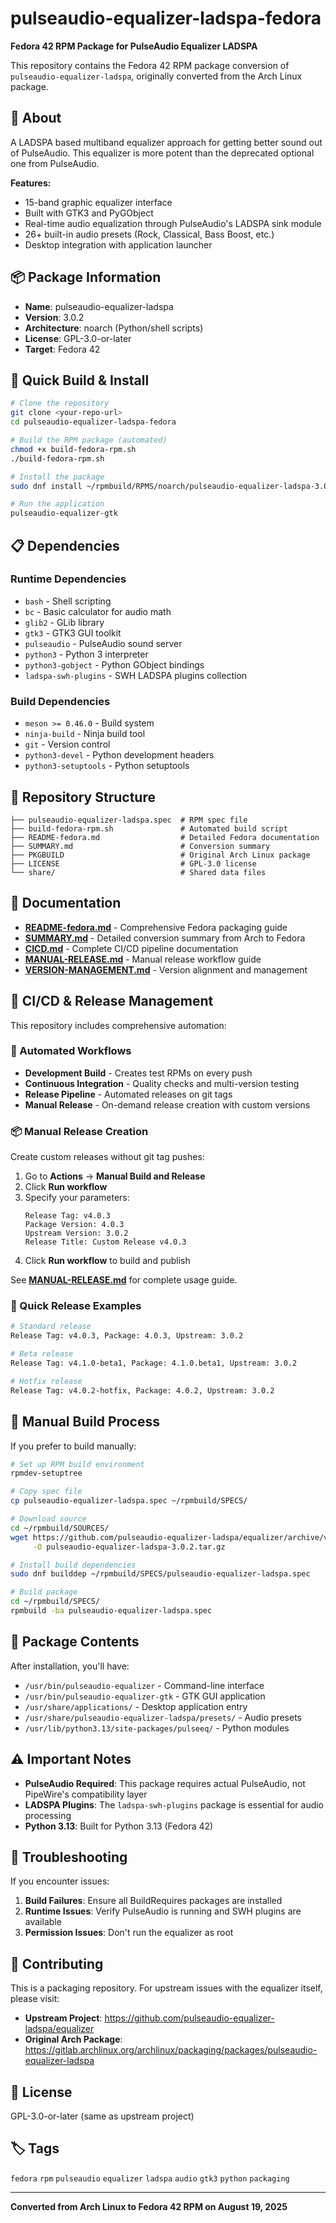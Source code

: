 # pulseaudio-equalizer-ladspa-fedora

**Fedora 42 RPM Package for PulseAudio Equalizer LADSPA**

This repository contains the Fedora 42 RPM package conversion of `pulseaudio-equalizer-ladspa`, originally converted from the Arch Linux package.

## 🎵 About

A LADSPA based multiband equalizer approach for getting better sound out of PulseAudio. This equalizer is more potent than the deprecated optional one from PulseAudio.

**Features:**
- 15-band graphic equalizer interface
- Built with GTK3 and PyGObject 
- Real-time audio equalization through PulseAudio's LADSPA sink module
- 26+ built-in audio presets (Rock, Classical, Bass Boost, etc.)
- Desktop integration with application launcher

## 📦 Package Information

- **Name**: pulseaudio-equalizer-ladspa
- **Version**: 3.0.2
- **Architecture**: noarch (Python/shell scripts)
- **License**: GPL-3.0-or-later
- **Target**: Fedora 42

## 🚀 Quick Build & Install

```bash
# Clone the repository
git clone <your-repo-url>
cd pulseaudio-equalizer-ladspa-fedora

# Build the RPM package (automated)
chmod +x build-fedora-rpm.sh
./build-fedora-rpm.sh

# Install the package
sudo dnf install ~/rpmbuild/RPMS/noarch/pulseaudio-equalizer-ladspa-3.0.2-1.fc42.noarch.rpm

# Run the application
pulseaudio-equalizer-gtk
```

## 📋 Dependencies

### Runtime Dependencies
- `bash` - Shell scripting
- `bc` - Basic calculator for audio math
- `glib2` - GLib library
- `gtk3` - GTK3 GUI toolkit
- `pulseaudio` - PulseAudio sound server
- `python3` - Python 3 interpreter
- `python3-gobject` - Python GObject bindings
- `ladspa-swh-plugins` - SWH LADSPA plugins collection

### Build Dependencies  
- `meson >= 0.46.0` - Build system
- `ninja-build` - Ninja build tool
- `git` - Version control
- `python3-devel` - Python development headers
- `python3-setuptools` - Python setuptools

## 📁 Repository Structure

```
├── pulseaudio-equalizer-ladspa.spec  # RPM spec file
├── build-fedora-rpm.sh               # Automated build script
├── README-fedora.md                  # Detailed Fedora documentation
├── SUMMARY.md                        # Conversion summary
├── PKGBUILD                          # Original Arch Linux package
├── LICENSE                           # GPL-3.0 license
└── share/                            # Shared data files
```

## 📖 Documentation

- **[README-fedora.md](README-fedora.md)** - Comprehensive Fedora packaging guide
- **[SUMMARY.md](SUMMARY.md)** - Detailed conversion summary from Arch to Fedora
- **[CICD.md](CICD.md)** - Complete CI/CD pipeline documentation
- **[MANUAL-RELEASE.md](MANUAL-RELEASE.md)** - Manual release workflow guide
- **[VERSION-MANAGEMENT.md](VERSION-MANAGEMENT.md)** - Version alignment and management

## 🚀 CI/CD & Release Management

This repository includes comprehensive automation:

### 🔄 Automated Workflows
- **Development Build** - Creates test RPMs on every push
- **Continuous Integration** - Quality checks and multi-version testing
- **Release Pipeline** - Automated releases on git tags
- **Manual Release** - On-demand release creation with custom versions

### 📦 Manual Release Creation
Create custom releases without git tag pushes:

1. Go to **Actions** → **Manual Build and Release**
2. Click **Run workflow**
3. Specify your parameters:
   ```
   Release Tag: v4.0.3
   Package Version: 4.0.3
   Upstream Version: 3.0.2
   Release Title: Custom Release v4.0.3
   ```
4. Click **Run workflow** to build and publish

See **[MANUAL-RELEASE.md](MANUAL-RELEASE.md)** for complete usage guide.

### 🎯 Quick Release Examples
```bash
# Standard release
Release Tag: v4.0.3, Package: 4.0.3, Upstream: 3.0.2

# Beta release  
Release Tag: v4.1.0-beta1, Package: 4.1.0.beta1, Upstream: 3.0.2

# Hotfix release
Release Tag: v4.0.2-hotfix, Package: 4.0.2, Upstream: 3.0.2
```

## 🔧 Manual Build Process

If you prefer to build manually:

```bash
# Set up RPM build environment
rpmdev-setuptree

# Copy spec file
cp pulseaudio-equalizer-ladspa.spec ~/rpmbuild/SPECS/

# Download source
cd ~/rpmbuild/SOURCES/
wget https://github.com/pulseaudio-equalizer-ladspa/equalizer/archive/v3.0.2.tar.gz \
     -O pulseaudio-equalizer-ladspa-3.0.2.tar.gz

# Install build dependencies
sudo dnf builddep ~/rpmbuild/SPECS/pulseaudio-equalizer-ladspa.spec

# Build package
cd ~/rpmbuild/SPECS/
rpmbuild -ba pulseaudio-equalizer-ladspa.spec
```

## 🎯 Package Contents

After installation, you'll have:

- `/usr/bin/pulseaudio-equalizer` - Command-line interface
- `/usr/bin/pulseaudio-equalizer-gtk` - GTK GUI application  
- `/usr/share/applications/` - Desktop application entry
- `/usr/share/pulseaudio-equalizer-ladspa/presets/` - Audio presets
- `/usr/lib/python3.13/site-packages/pulseeq/` - Python modules

## ⚠️ Important Notes

- **PulseAudio Required**: This package requires actual PulseAudio, not PipeWire's compatibility layer
- **LADSPA Plugins**: The `ladspa-swh-plugins` package is essential for audio processing
- **Python 3.13**: Built for Python 3.13 (Fedora 42)

## 🐛 Troubleshooting

If you encounter issues:

1. **Build Failures**: Ensure all BuildRequires packages are installed
2. **Runtime Issues**: Verify PulseAudio is running and SWH plugins are available
3. **Permission Issues**: Don't run the equalizer as root

## 🤝 Contributing

This is a packaging repository. For upstream issues with the equalizer itself, please visit:
- **Upstream Project**: https://github.com/pulseaudio-equalizer-ladspa/equalizer
- **Original Arch Package**: https://gitlab.archlinux.org/archlinux/packaging/packages/pulseaudio-equalizer-ladspa

## 📜 License

GPL-3.0-or-later (same as upstream project)

## 🏷️ Tags

`fedora` `rpm` `pulseaudio` `equalizer` `ladspa` `audio` `gtk3` `python` `packaging`

---

**Converted from Arch Linux to Fedora 42 RPM on August 19, 2025**
